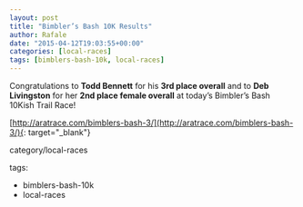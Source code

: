 ```yaml
---
layout: post
title: "Bimbler’s Bash 10K Results"
author: Rafale
date: "2015-04-12T19:03:55+00:00"
categories: [local-races]
tags: [bimblers-bash-10k, local-races]
---
```


Congratulations to **Todd Bennett** for his **3rd place overall** and to **Deb Livingston** for her **2nd place female overall** at today’s Bimbler’s Bash 10Kish Trail Race!

[http://aratrace.com/bimblers-bash-3/](http://aratrace.com/bimblers-bash-3/){: target="_blank"}

category/local-races

tags:

* bimblers-bash-10k
* local-races